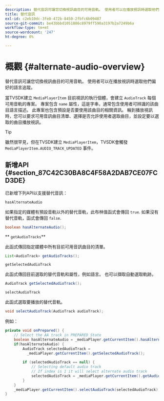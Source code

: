 ```yaml
---
description: 替代音訊可讓您切換視訊曲目的可用音軌。 使用者可以在播放視訊時選取他們偏好的語言追蹤。
title: 替代音訊
exl-id: c2eb10dc-3fe0-472b-8450-2fbfc6b09487
source-git-commit: be43bbbd1051886c8979ff590a3197b2a7249b6a
workflow-type: tm+mt
source-wordcount: '247'
ht-degree: 0%

---
```


# 概觀 {#alternate-audio-overview}

替代音訊可讓您切換視訊曲目的可用音軌。 使用者可以在播放視訊時選取他們偏好的語言追蹤。

<!--<a id="section_E4F9DC28A2944BD08B4190A7F98A8365"></a>-->

當TVSDK建立 `MediaPlayerItem` 目前視訊的執行個體，會建立 `AudioTrack` 每個可用音軌的專案。 專案包含 `name` 屬性，這是字串，通常包含使用者可辨識的該曲目語言描述。 此專案也包含預設是否要使用該曲目的相關資訊。 輪到播放視訊時，您可以要求可用音訊曲目清單、選擇是否允許使用者選取曲目，並設定要以選取的曲目播放視訊。

>[!TIP]
>
>雖然很罕見，但在TVSDK建立 `MediaPlayerItem`，TVSDK會觸發 `MediaPlayerItem.AUDIO_TRACK_UPDATED` 事件。

## 新增API {#section_87C42C30BA8C4F58A2DAB7CE07FCD3DE}

已新增下列API以支援替代音訊：

`hasAlternateAudio`

如果指定的媒體有預設音軌以外的替代音軌，此布林值函式會傳回 `true`. 如果沒有替代音軌，函式會傳回 `false`.

```java
boolean hasAlternateAudio();
```

** `getAudioTracks`**

此函式傳回指定媒體中所有目前可用音訊曲目的清單。

```java
List<AudioTrack> getAudioTracks();
```

`getSelectedAudioTrack`

此函式傳回目前選取的替代音軌和屬性，例如語言。 也可以擷取自動選取軌跡。

```java
AudioTrack getSelectedAudioTrack();
```

`selectAudioTrack`

此函式選取要播放的替代音軌。

```java
void selectAudioTrack(AudioTrack audioTrack);
```

例如：

```java
private void onPrepared() { 
    // Select the AA track in PREPARED State 
    boolean hasAlternateAudio = _mediaPlayer.getCurrentItem().hasAlternateAudio(); 
    if(hasAlternateAudio) { 
        AudioTrack selectedAudioTrack =  
          _mediaPlayer.getCurrentItem().getSelectedAudioTrack(); 
 
        if (selectedAudioTrack == null) {  
            // Selecting default audio track  
            // If index is 1 it will select alternate audio track  
            selectedAudioTrack = _mediaPlayer.getCurrentItem().getAudioTracks().get(0);  
        } 
    } 
    _mediaPlayer.getCurrentItem().selectAudioTrack(selectedAudioTrack); 
} 
```
